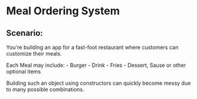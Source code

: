 # Meal Ordering System

## Scenario:

You're building an app for a fast-foot restaurant where customers can customize their meals. 

Each Meal may include:
    - Burger
    - Drink
    - Fries
    - Dessert, Sause or other optional items

Building such an object using constructors can quickly become messy due to many possible combinations.